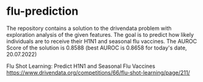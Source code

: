 # flu-prediction
The repository contains a solution to the drivendata problem with exploration analysis of the given features. The goal is to predict how likely individuals are to receive their H1N1 and seasonal flu vaccines. The AUROC Score of the solution is 0.8588 (best AUROC is 0.8658 for today's date, 20.07.2022)

Flu Shot Learning: Predict H1N1 and Seasonal Flu Vaccines https://www.drivendata.org/competitions/66/flu-shot-learning/page/211/
